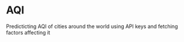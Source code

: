 # AQI

Predicticting AQI of cities around the world using API keys and fetching factors affecting it 
